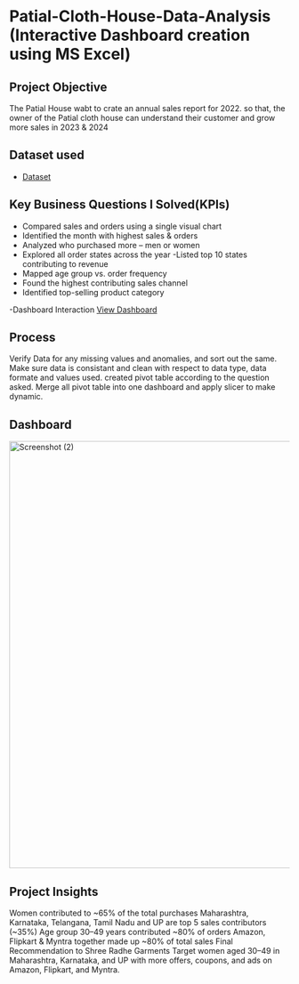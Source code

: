 # Patial-Cloth-House-Data-Analysis (Interactive Dashboard creation using MS Excel)
## Project Objective
The Patial House wabt to crate an annual sales report for 2022. so that, the owner of the Patial cloth house can understand their customer and grow more sales in 2023 & 2024

## Dataset used
- <a href="https://github.com/Nikhil8894/Data-Analysis-Dashboard/blob/main/Patial%20Cloth%20House%20Data%20Analysis.xlsx">Dataset</a>

## Key Business Questions I Solved(KPIs)
- Compared sales and orders using a single visual chart
- Identified the month with highest sales & orders
- Analyzed who purchased more – men or women
- Explored all order states across the year
-Listed top 10 states contributing to revenue
- Mapped age group vs. order frequency
- Found the highest contributing sales channel
- Identified top-selling product category

-Dashboard Interaction <a href="https://github.com/Nikhil8894/Data-Analysis-Dashboard/blob/main/Screenshot%20(2).png">View Dashboard</a>

## Process
Verify Data for any missing values and anomalies, and sort out the same.
Make sure data is consistant and clean with respect to data type, data formate and values used.
created pivot table according to the question asked.
Merge all pivot table into one dashboard and apply slicer to make dynamic.

## Dashboard
<img width="1366" height="768" alt="Screenshot (2)" src="https://github.com/user-attachments/assets/5655e36f-f2ae-412e-a2b3-8f6e22ef724b" />

## Project Insights
Women contributed to ~65% of the total purchases
Maharashtra, Karnataka, Telangana, Tamil Nadu and UP are top 5 sales contributors (~35%)
Age group 30–49 years contributed ~80% of orders
Amazon, Flipkart & Myntra together made up ~80% of total sales
Final Recommendation to Shree Radhe Garments
Target women aged 30–49 in Maharashtra, Karnataka, and UP with more offers, coupons, and ads on Amazon, Flipkart, and Myntra.
